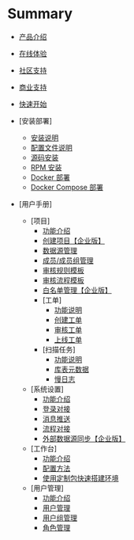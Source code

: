 # Summary

* [产品介绍](intro.md)
* [在线体验](online-demo.md)
* [社区支持](community-support.md)
* [商业支持](commercial-support.md)
* [快速开始](quick-usage.md)

* [安装部署]
    * [安装说明](deploy-manual/intro.md)
    * [配置文件说明](deploy-manual/config.md)
    * [源码安装](deploy-manual/source.md)
    * [RPM 安装](deploy-manual/rpm.md)
    * [Docker 部署](deploy-manual/docker.md)
    * [Docker Compose 部署](deploy-manual/docker-compose.md)

* [用户手册]
    * [项目]
        * [功能介绍](user-manual/project/intro.md)
        * [创建项目【企业版】](user-manual/project/project_create.md)
        * [数据源管理](user-manual/project/instance-manager.md)
        * [成员/成员组管理](user-manual/project/group_member.md)
        * [审核规则模板](user-manual/project/rule-template-manager.md)
        * [审核流程模板](user-manual/project/workflow-template-manager.md)
        * [白名单管理【企业版】](user-manual/project/whitelist-manager.md)
        * [工单]
            * [功能说明](user-manual/project/workflow/intro.md)
            * [创建工单](user-manual/project/workflow/create-workflow.md)
            * [审核工单](user-manual/project/workflow/audit-workflow.md)
            * [上线工单](user-manual/project/workflow/exec-workflow.md)
        * [扫描任务]
            * [功能说明](user-manual/project/audit_task/intro.md)
            * [库表元数据](user-manual/project/audit_task/metadata_audit.md)
            * [慢日志](user-manual/project/audit_task/slowlog_audit.md)
    * [系统设置]
        * [功能介绍](user-manual/sys-configuration/intro.md)
        * [登录对接](user-manual/sys-configuration/login_syn.md)
        * [消息推送](user-manual/sys-configuration/message_syn.md)
        * [流程对接](user-manual/sys-configuration/process_syn.md)
        * [外部数据源同步【企业版】](user-manual/sys-configuration/instance_syn.md)
    * [工作台]
        * [功能介绍](user-manual/sql-workbench/introduction.md)
        * [配置方法](user-manual/sql-workbench/how-to-configure.md)
        * [使用定制包快速搭建环境](user-manual/sql-workbench/how-to-use.md)
    * [用户管理]
        * [功能介绍](user-manual/user-manager/intro.md)
        * [用户管理](user-manual/user-manager/user.md)
        * [用户组管理](user-manual/user-manager/user-group.md)
        * [角色管理](user-manual/user-manager/role.md)